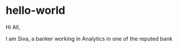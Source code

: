 hello-world
===========

Hi All,

I am Siva, a banker working in Analytics in one of the reputed bank
